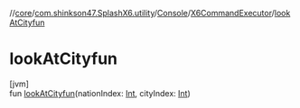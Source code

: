 //[core](../../../../index.md)/[com.shinkson47.SplashX6.utility](../../index.md)/[Console](../index.md)/[X6CommandExecutor](index.md)/[lookAtCityfun](look-at-cityfun.md)

# lookAtCityfun

[jvm]\
fun [lookAtCityfun](look-at-cityfun.md)(nationIndex: [Int](https://kotlinlang.org/api/latest/jvm/stdlib/kotlin/-int/index.html), cityIndex: [Int](https://kotlinlang.org/api/latest/jvm/stdlib/kotlin/-int/index.html))
